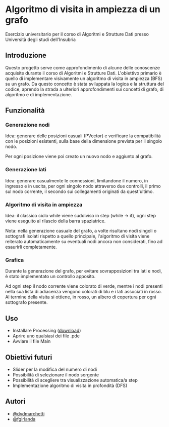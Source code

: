 
# Algoritmo di visita in ampiezza di un grafo 

Esercizio universitario per il corso di Algoritmi e Strutture Dati presso Università degli studi dell'Insubria







## Introduzione

Questo progetto serve come approfondimento di alcune delle conoscenze acquisite durante il corso di Algoritmi e Strutture Dati. L'obiettivo primario è quello di implementare visivamente un algoritmo di visita in ampiezza (BFS) su un grafo. Da questo concetto è stata sviluppata la logica e la struttura del codice, aprendo la strada a ulteriori approfondimenti sui concetti di grafo, di algoritmo e di implementazione. 
## Funzionalità

### Generazione nodi

Idea: generare delle posizioni casuali (PVector) e verificare la compatibilità con le posizioni esistenti, sulla base della dimensione prevista per il singolo nodo.

Per ogni posizione viene poi creato un nuovo nodo e aggiunto al grafo.


### Generazione lati

Idea: generare casualmente le connessioni, limitandone il numero, in ingresso e in uscita, per ogni singolo nodo attraverso due controlli, il primo sul nodo corrente, il secondo sui collegamenti originati da quest'ultimo.

### Algoritmo di visita in ampiezza

Idea: il classico ciclo while viene suddiviso in step (while -> if), ogni step viene eseguito al rilascio della barra spaziatrice.


Nota: nella generazione casuale del grafo, a volte risultano nodi singoli o sottografi isolati rispetto a quello principale, l'algoritmo di visita viene reiterato automaticamente su eventuali nodi ancora non considerati, fino ad esaurirli completamente.

### Grafica

Durante la generazione del grafo, per evitare sovrapposizioni tra lati e nodi, è stato implementato un controllo apposito.

Ad ogni step il nodo corrente viene colorato di verde, mentre i nodi presenti nella sua lista di adiacenza vengono colorati di blu e i lati associati in rosso. Al termine della visita si ottiene, in rosso, un albero di copertura per ogni sottografo presente.
## Uso

- Installare Processing ([download](https://processing.org/download))
- Aprire uno qualsiasi dei file .pde
- Avviare il file Main
## Obiettivi futuri

- Slider per la modifica del numero di nodi
- Possibilità di selezionare il nodo sorgente
- Possibilità di scegliere tra visualizzazione automatica/a step
- Implementazione algoritmo di visita in profondità (DFS)
## Autori

- [@dvdmarchetti](https://www.github.com/dvdmarchetti)
- [@fgirlanda](https://www.github.com/fgirlanda)


